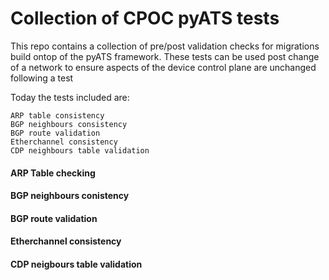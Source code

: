 # Collection of CPOC pyATS tests

This repo contains a collection of pre/post validation checks for migrations build ontop of the pyATS framework. These tests can be used post change of a network to ensure aspects of the device control plane are unchanged following a test

Today the tests included are:

```
ARP table consistency
BGP neighbours consistency
BGP route validation
Etherchannel consistency
CDP neighbours table validation
```


#### ARP Table checking

#### BGP neighbours conistency

#### BGP route validation

#### Etherchannel consistency

#### CDP neigbours table validation
